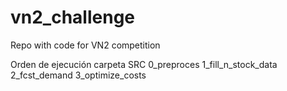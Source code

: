 # vn2_challenge
Repo with code for VN2 competition

Orden de ejecución carpeta SRC
0_preproces
1_fill_n_stock_data
2_fcst_demand
3_optimize_costs